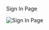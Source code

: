 Sign In Page

![Sign In Page](https://github.com/user-attachments/assets/b2bdb3ba-669c-4e5d-bc39-77e9e9e73baa)
